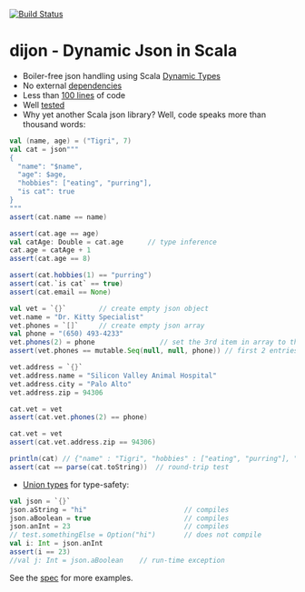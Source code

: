 [![Build Status](https://travis-ci.org/pathikrit/dijon.png)](http://travis-ci.org/pathikrit/dijon)

dijon - Dynamic Json in Scala
=====
* Boiler-free json handling using Scala [Dynamic Types](http://www.scala-lang.org/api/2.10.3/index.html#scala.Dynamic)
* No external [dependencies](build.sbt)
* Less than [100 lines](src/main/scala/com/github/pathikrit/dijon/package.scala) of code
* Well [tested][1]
* Why yet another Scala json library? Well, code speaks more than thousand words:

```scala
val (name, age) = ("Tigri", 7)
val cat = json"""
{
  "name": "$name",
  "age": $age,
  "hobbies": ["eating", "purring"],
  "is cat": true
}
"""
assert(cat.name == name)

assert(cat.age == age)
val catAge: Double = cat.age      // type inference
cat.age = catAge + 1
assert(cat.age == 8)

assert(cat.hobbies(1) == "purring")
assert(cat.`is cat` == true)
assert(cat.email == None)

val vet = `{}`        // create empty json object
vet.name = "Dr. Kitty Specialist"
vet.phones = `[]`     // create empty json array
val phone = "(650) 493-4233"
vet.phones(2) = phone                // set the 3rd item in array to this phone
assert(vet.phones == mutable.Seq(null, null, phone)) // first 2 entries null

vet.address = `{}`
vet.address.name = "Silicon Valley Animal Hospital"
vet.address.city = "Palo Alto"
vet.address.zip = 94306

cat.vet = vet
assert(cat.vet.phones(2) == phone)

cat.vet = vet
assert(cat.vet.address.zip == 94306)

println(cat) // {"name" : "Tigri", "hobbies" : ["eating", "purring"], "vet" : {"address" : {"city" : "Palo Alto", "zip" : 94306, "name" : "Silicon Valley Animal Hospital"}, "name" : "Dr. Kitty Specialist", "phones" : [null, null, "(650) 493-4233"]}, "is cat" : true, "age" : 8.0}
assert(cat == parse(cat.toString))  // round-trip test
```

* [Union types](src/main/scala/com/github/pathikrit/dijon/package.scala#L8) for type-safety:
```scala
val json = `{}`
json.aString = "hi"                        // compiles
json.aBoolean = true                       // compiles
json.anInt = 23                            // compiles
// test.somethingElse = Option("hi")       // does not compile
val i: Int = json.anInt
assert(i == 23)
//val j: Int = json.aBoolean    // run-time exception
```

See the [spec][1] for more examples.


[1]: src/test/scala/com/github/pathikrit/dijon/DijonSpec.scala